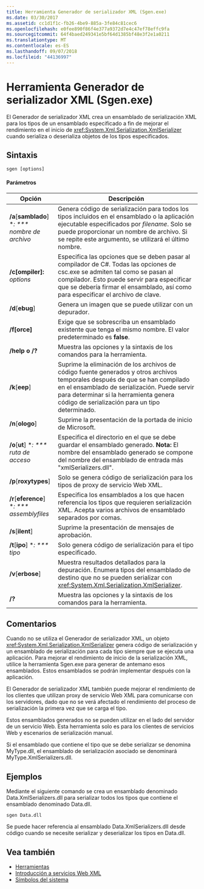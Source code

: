 ```yaml
---
title: Herramienta Generador de serializador XML (Sgen.exe)
ms.date: 03/30/2017
ms.assetid: cc1d1f1c-fb26-4be9-885a-3fe84c81cec6
ms.openlocfilehash: e0fee890f86f4e377a9372d7e4c47ef78effc9fa
ms.sourcegitcommit: 64f4baed249341e5bf64d1385bf48e3f2e1a0211
ms.translationtype: MT
ms.contentlocale: es-ES
ms.lasthandoff: 09/07/2018
ms.locfileid: "44136997"
---
```

# <a name="xml-serializer-generator-tool-sgenexe"></a>Herramienta Generador de serializador XML (Sgen.exe)
El Generador de serializador XML crea un ensamblado de serialización XML para los tipos de un ensamblado especificado a fin de mejorar el rendimiento en el inicio de <xref:System.Xml.Serialization.XmlSerializer> cuando serializa o deserializa objetos de los tipos especificados.  
  
## <a name="syntax"></a>Sintaxis  
  
```  
sgen [options]  
```  
  
#### <a name="parameters"></a>Parámetros  
  
|Opción|Descripción|  
|------------|-----------------|  
|**/a**[**samblado**] **: *** nombre de archivo*|Genera código de serialización para todos los tipos incluidos en el ensamblado o la aplicación ejecutable especificados por *filename*. Solo se puede proporcionar un nombre de archivo. Si se repite este argumento, se utilizará el último nombre.|  
|**/c[ompiler]:** *options*|Especifica las opciones que se deben pasar al compilador de C#. Todas las opciones de csc.exe se admiten tal como se pasan al compilador. Esto puede servir para especificar que se debería firmar el ensamblado, así como para especificar el archivo de clave.|  
|**/d**[**ebug**]|Genera un imagen que se puede utilizar con un depurador.|  
|**/f[orce]**|Exige que se sobrescriba un ensamblado existente que tenga el mismo nombre. El valor predeterminado es **false**.|  
|**/help o /?**|Muestra las opciones y la sintaxis de los comandos para la herramienta.|  
|**/k**[**eep**]|Suprime la eliminación de los archivos de código fuente generados y otros archivos temporales después de que se han compilado en el ensamblado de serialización. Puede servir para determinar si la herramienta genera código de serialización para un tipo determinado.|  
|**/n**[**ologo**]|Suprime la presentación de la portada de inicio de Microsoft.|  
|**/o**[**ut**] **: *** ruta de acceso*|Especifica el directorio en el que se debe guardar el ensamblado generado. **Nota:** El nombre del ensamblado generado se compone del nombre del ensamblado de entrada más "xmlSerializers.dll".|  
|**/p**[**roxytypes**]|Solo se genera código de serialización para los tipos de proxy de servicio Web XML.|  
|**/r**[**eference**] **: *** assemblyfiles*|Especifica los ensamblados a los que hacen referencia los tipos que requieren serialización XML. Acepta varios archivos de ensamblado separados por comas.|  
|**/s**[**ilent**]|Suprime la presentación de mensajes de aprobación.|  
|**/t**[**ipo**] **: *** tipo*|Solo genera código de serialización para el tipo especificado.|  
|**/v**[**erbose**]|Muestra resultados detallados para la depuración. Enumera tipos del ensamblado de destino que no se pueden serializar con <xref:System.Xml.Serialization.XmlSerializer>.|  
|**/?**|Muestra las opciones y la sintaxis de los comandos para la herramienta.|  
  
## <a name="remarks"></a>Comentarios  
 Cuando no se utiliza el Generador de serializador XML, un objeto <xref:System.Xml.Serialization.XmlSerializer> genera código de serialización y un ensamblado de serialización para cada tipo siempre que se ejecuta una aplicación. Para mejorar el rendimiento de inicio de la serialización XML, utilice la herramienta Sgen.exe para generar de antemano esos ensamblados. Estos ensamblados se podrán implementar después con la aplicación.  
  
 El Generador de serializador XML también puede mejorar el rendimiento de los clientes que utilizan proxy de servicio Web XML para comunicarse con los servidores, dado que no se verá afectado el rendimiento del proceso de serialización la primera vez que se carga el tipo.  
  
 Estos ensamblados generados no se pueden utilizar en el lado del servidor de un servicio Web. Esta herramienta solo es para los clientes de servicios Web y escenarios de serialización manual.  
  
 Si el ensamblado que contiene el tipo que se debe serializar se denomina MyType.dll, el ensamblado de serialización asociado se denominará MyType.XmlSerializers.dll.  
  
## <a name="examples"></a>Ejemplos  
 Mediante el siguiente comando se crea un ensamblado denominado Data.XmlSerializers.dll para serializar todos los tipos que contiene el ensamblado denominado Data.dll.  
  
```  
sgen Data.dll   
```  
  
 Se puede hacer referencia al ensamblado Data.XmlSerializers.dll desde código cuando se necesite serializar y deserializar los tipos en Data.dll.  
  
## <a name="see-also"></a>Vea también

- [Herramientas](../../../docs/framework/tools/index.md)  
- [Introducción a servicios Web XML](https://msdn.microsoft.com/library/9db0c7b8-bca6-462b-9be5-f5f9a7f05a4d)  
- [Símbolos del sistema](../../../docs/framework/tools/developer-command-prompt-for-vs.md)
